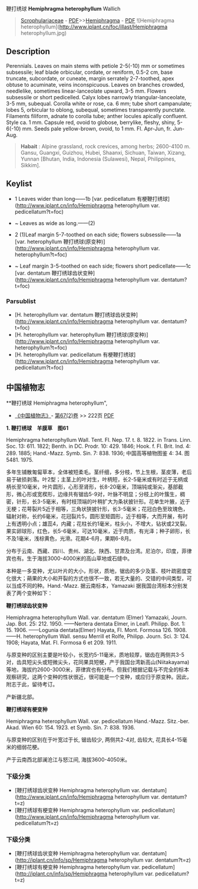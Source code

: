 鞭打绣球 **Hemiphragma heterophyllum** Wallich

> [Scrophulariaceae](http://www.iplant.cn/info/Scrophulariaceae?t=foc) - [PDF](http://www.iplant.cn/foc/pdf/Scrophulariaceae.pdf)>>[Hemiphragma](http://www.iplant.cn/info/Hemiphragma?t=foc) - [PDF](http://www.iplant.cn/foc/pdf/Hemiphragma.pdf)
![Hemiphragma heterophyllum](http://www.iplant.cn/foc/illast/Hemiphragma heterophyllum.jpg)

## Description

Perennials. Leaves on main stems with petiole 2-5(-10) mm or sometimes subsessile; leaf blade orbicular, cordate, or reniform, 0.5-2 cm, base truncate, subcordate, or cuneate, margin serrately 2-7-toothed, apex obtuse to acuminate, veins inconspicuous. Leaves on branches crowded, needlelike, sometimes linear-lanceolate upward, 3-5 mm. Flowers subsessile or short pedicelled. Calyx lobes narrowly triangular-lanceolate, 3-5 mm, subequal. Corolla white or rose, ca. 6 mm; tube short campanulate; lobes 5, orbicular to oblong, subequal, sometimes transparently punctate. Filaments filiform, adnate to corolla tube; anther locules apically confluent. Style ca. 1 mm. Capsule red, ovoid to globose, berrylike, fleshy, shiny, 5-6(-10) mm. Seeds pale yellow-brown, ovoid, to 1 mm. Fl. Apr-Jun, fr. Jun-Aug.

> **Habait** : 
> Alpine grassland, rock crevices, among herbs; 2600-4100 m. Gansu, Guangxi, Guizhou, Hubei, Shaanxi, Sichuan, Taiwan, Xizang, Yunnan [Bhutan, India, Indonesia (Sulawesi), Nepal, Philippines, Sikkim].

## Keylist

* 1 Leaves wider than long——1b  [var. pedicellatum 有梗鞭打绣球](http://www.iplant.cn/info/Hemiphragma heterophyllum var. pedicellatum?t=foc)
* ~ Leaves as wide as long.——(2)

* 2 (1)Leaf margin 5-7-toothed on each side; flowers subsessile——1a  [var. heterophyllum 鞭打绣球(原变种)](http://www.iplant.cn/info/Hemiphragma heterophyllum var. heterophyllum?t=foc)
* ~ Leaf margin 3-5-toothed on each side; flowers short pedicellate——1c  [var. dentatum 鞭打绣球齿状变种](http://www.iplant.cn/info/Hemiphragma heterophyllum var. dentatum?t=foc)

### Parsublist

* [H.  heterophyllum var. dentatum  鞭打绣球齿状变种](http://www.iplant.cn/info/Hemiphragma heterophyllum var. dentatum?t=foc)
* [H.  heterophyllum var. heterophyllum  鞭打绣球(原变种)](http://www.iplant.cn/info/Hemiphragma heterophyllum var. heterophyllum?t=foc)
* [H.  heterophyllum var. pedicellatum  有梗鞭打绣球](http://www.iplant.cn/info/Hemiphragma heterophyllum var. pedicellatum?t=foc)

## 中国植物志

**鞭打绣球 Hemiphragma heterophyllum",

* [《中国植物志》](http://www.iplant.cn/frps)- [第67(2)卷](http://www.iplant.cn/frps/vol/67(2)) >> 222页 [PDF](http://www.iplant.cn/frps/pdf/67(2)/222.pdf)

**1. 鞭打绣球　羊膜草　图61**

Hemiphragma heterophyllum Wall. Tent. Fl. Nep. 17. t. 8. 1822. in Trans. Linn. Soc. 13: 611. 1822; Benth. in DC. Prodr. 10: 429. 1846; Hook. f. Fl. Brit. Ind. 4: 289. 1885; Hand.-Mazz. Symb. Sin. 7: 838. 1936; 中国高等植物图鉴 4: 34. 图5481. 1975.

多年生铺散匍匐草本，全体被短柔毛。茎纤细，多分枝，节上生根，茎皮薄，老后易于破损剥落。叶2型；主茎上的叶对生，叶柄短，长2-5毫米或有时近于无柄或柄长至10毫米，叶片圆形，心形至肾形，长8-20毫米，顶端钝或渐尖，基部截形，微心形或宽楔形，边缘共有锯齿5-9对，叶脉不明显；分枝上的叶簇生，稠密，针形，长3-5毫米，有时枝顶端的叶稍扩大为条状披针形。花单生叶腋，近于无梗；花萼裂片5近于相等，三角状狭披针形，长3-5毫米；花冠白色至玫瑰色，辐射对称，长约6毫米，花冠裂片5，圆形至矩圆形，近于相等，大而开展，有时上有透明小点；雄蕊4，内藏；花柱长约1毫米，柱头小，不增大，钻状或2叉裂。果实卵球形，红色，长5-6毫米，可达10毫米，近于肉质，有光泽；种子卵形，长不及1毫米，浅棕黄色，光滑。花期4-6月，果期6-8月。

分布于云南、西藏、四川、贵州、湖北、陕西、甘肃及台湾。尼泊尔，印度，菲律宾也有。生于海拔3000-4000米的高山草地或石缝中。

本种是一多变种，尤以叶片的大小，形状，质地，锯齿的多少及茎、枝叶疏密度变化很大；蒴果的大小和开裂的方式也很不一致，若无大量的、交错的中间类型，可以当成不同的种。Hand.-Mazz. 据云南标本，Yamazaki 据我国台湾标本分别发表了两个变种如下：

**鞭打绣球齿状变种**

Hemiphragma heterophyllum Wall. var. dentatum (Elmer) Yamazaki, Journ. Jap. Bot. 25: 212. 1950. ——Nertera dentata Elmer, in Leafl. Philipp. Bot. 1: 15. 1906. ——Logunia dentata(Elmer) Hayata, Fl. Mont. Formosa 126. 1908. ——H. heterophyllum Wall. sensu Merrill et Rolfe, Philipp. Journ. Sci. 3: 124. 1908; Hayata, Mat. Fl. Formosa 6 et 209. 1911.

与原变种的区别主要是叶较小，长宽约5-11毫米，质地较厚，锯齿在两侧共3-5对，齿具短尖头或短微尖头，花同果具短梗，产于我国台湾新高山(Niitakayama)等地，海拔约2600-3000米，菲律宾也有分布。但我们根据记载与不完全的标本观察研究，这两个变种的性状很近，很可能是一个变种，或应归于原变种。因此，附志于此，留待考订。

产新疆北部。

**鞭打绣球有梗变种**

Hemiphragma heterophyllum Wall. var. pedicellatum Hand.-Mazz. Sitz.-ber. Akad. Wien 60: 154. 1923. et Symb. Sin. 7: 838. 1936.

与原变种的区别在于叶宽过于长, 锯齿较少, 两侧共2-4对, 齿较大, 花具长4-15毫米的细弱花梗。

产于云南西北部澜沧江与怒江间, 海拔3600-4050米。

### 下级分类
* [鞭打绣球齿状变种  Hemiphragma heterophyllum var. dentatum](http://www.iplant.cn/info/Hemiphragma heterophyllum var. dentatum?t=z)
* [鞭打绣球有梗变种  Hemiphragma heterophyllum var. pedicellatum](http://www.iplant.cn/info/Hemiphragma heterophyllum var. pedicellatum?t=z)

### 下级分类
* [鞭打绣球齿状变种  Hemiphragma heterophyllum var. dentatum](http://iplant.cn/info/sp/Hemiphragma heterophyllum var. dentatum?t=z)
* [鞭打绣球有梗变种  Hemiphragma heterophyllum var. pedicellatum](http://iplant.cn/info/sp/Hemiphragma heterophyllum var. pedicellatum?t=z)
